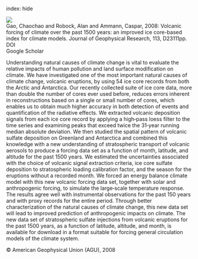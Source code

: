 index: hide

<div class="Citation">
    <div class="Citation-thumb CitationThumb-linked"  data-href="https://doi.org/10.1029/2008jd010239">
      <img src="https://static.claimspace.cloud/climate-study-static/refs/thumbs/5/Gao_et_al_2008-thumb.png" />
    </div>

  <div class="Citation-body">
    <div class="Citation-text">Gao, Chaochao and Robock, Alan and Ammann, Caspar, 2008: Volcanic forcing of climate over the past 1500 years: an improved ice core-based index for climate models. <span class="Article-journal">Journal of Geophysical Research, </span><span class="Article-volume">113, </span>D23111pp.</div>
    <div class="Citation-links">
      <div class="CitationLink" data-href="https://doi.org/10.1029/2008jd010239">
        <div class="CitationLink-icon CitationLink-Doi"></div>
        <div class="CitationLink-text">DOI</div>
      </div>
      <div class="CitationLink" data-href="https://scholar.google.com/scholar?q=10.1029/2008jd010239">
        <div class="CitationLink-icon CitationLink-Scholar"></div>
        <div class="CitationLink-text">Google Scholar</div>
      </div>
    </div>
  </div>
</div>

Understanding natural causes of climate change is vital to evaluate the relative impacts of human pollution and land surface modification on climate. We have investigated one of the most important natural causes of climate change, volcanic eruptions, by using 54 ice core records from both the Arctic and Antarctica. Our recently collected suite of ice core data, more than double the number of cores ever used before, reduces errors inherent in reconstructions based on a single or small number of cores, which enables us to obtain much higher accuracy in both detection of events and quantification of the radiative effects. We extracted volcanic deposition signals from each ice core record by applying a high‐pass loess filter to the time series and examining peaks that exceed twice the 31‐year running median absolute deviation. We then studied the spatial pattern of volcanic sulfate deposition on Greenland and Antarctica and combined this knowledge with a new understanding of stratospheric transport of volcanic aerosols to produce a forcing data set as a function of month, latitude, and altitude for the past 1500 years. We estimated the uncertainties associated with the choice of volcanic signal extraction criteria, ice core sulfate deposition to stratospheric loading calibration factor, and the season for the eruptions without a recorded month. We forced an energy balance climate model with this new volcanic forcing data set, together with solar and anthropogenic forcing, to simulate the large‐scale temperature response. The results agree well with instrumental observations for the past 150 years and with proxy records for the entire period. Through better characterization of the natural causes of climate change, this new data set will lead to improved prediction of anthropogenic impacts on climate. The new data set of stratospheric sulfate injections from volcanic eruptions for the past 1500 years, as a function of latitude, altitude, and month, is available for download in a format suitable for forcing general circulation models of the climate system.

<div class="Citation-copy">
&copy; American Geophysical Union (AGU), 2008
</div>